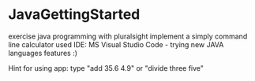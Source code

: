 # JavaGettingStarted
exercise java programming with pluralsight
implement a simply command line calculator
used IDE: MS Visual Studio Code - trying new JAVA languages features :)

Hint for using app:
type "add 35.6 4.9" or "divide three five"